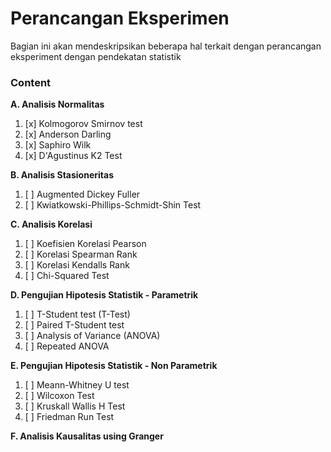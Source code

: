 # Perancangan Eksperimen
Bagian ini akan mendeskripsikan beberapa hal terkait dengan perancangan eksperiment dengan pendekatan statistik

### Content

**A. Analisis Normalitas**
1. [x] Kolmogorov Smirnov test
2. [x] Anderson Darling
3. [x] Saphiro Wilk
4. [x] D'Agustinus K2 Test

**B. Analisis Stasioneritas**
1. [ ] Augmented Dickey Fuller
2. [ ] Kwiatkowski-Phillips-Schmidt-Shin Test

**C. Analisis Korelasi**
1. [ ] Koefisien Korelasi Pearson
2. [ ] Korelasi Spearman Rank
3. [ ] Korelasi Kendalls Rank
4. [ ] Chi-Squared Test

**D. Pengujian Hipotesis Statistik - Parametrik**
1. [ ] T-Student test (T-Test)
2. [ ] Paired T-Student test
3. [ ] Analysis of Variance (ANOVA)
4. [ ] Repeated ANOVA

**E. Pengujian Hipotesis Statistik - Non Parametrik**
1. [ ] Meann-Whitney U test
2. [ ] Wilcoxon Test
3. [ ] Kruskall Wallis H Test
4. [ ] Friedman Run Test

**F. Analisis Kausalitas using Granger**
